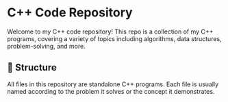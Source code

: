 # C++ Code Repository

Welcome to my C++ code repository! This repo is a collection of my C++ programs, covering a variety of topics including algorithms, data structures, problem-solving, and more.

## 📂 Structure

All files in this repository are standalone C++ programs. Each file is usually named according to the problem it solves or the concept it demonstrates.

